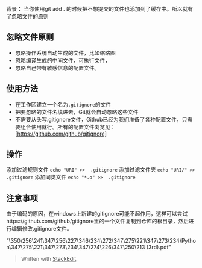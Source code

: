 背景：
当你使用git add . 的时候把不想提交的文件也添加到了缓存中。所以就有了忽略文件的原则
## 忽略文件原则
- 忽略操作系统自动生成的文件，比如缩略图
- 忽略编译生成的中间文件，可执行文件，
- 忽略自己带有敏感信息的配置文件。
## 使用方法
- 在工作区建立一个名为`.gitignore`的文件
- 把要忽略的文件名填进去，Git就会自动忽略这些文件
- 不需要从头写.gitignore文件，Github已经为我们准备了各种配置文件，只需要组合使用就行。所有的配置文件浏览见：[https://github.com/github/gitignore]
## 操作
添加过滤规则文件
`echo "URI" >>  .gitignore`
添加过滤文件夹
`echo "URI/" >>  .gitignore`
添加同类文件
`echo "*.o" >>  .gitignore`
## 注意事项
由于编码的原因，在windows上新建的gitignore可能不起作用，这样可以尝试https://github.com/github/gitignore里的一个文件复制到仓库的根目录，然后进行编辑修改.gitignore文件。




"\350\256\241\347\256\227\346\234\272\347\275\221\347\273\234/Python\347\275\221\347\273\234\347\274\226\347\250\213 (3rd).pdf"

> Written with [StackEdit](https://stackedit.io/).
<!--stackedit_data:
eyJoaXN0b3J5IjpbLTgyOTY2NjM2OSwtODIwODA5NjA3XX0=
-->